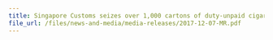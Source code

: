 ```yaml
---
title: Singapore Customs seizes over 1,000 cartons of duty-unpaid cigarettes and arrests four men in two related operations 
file_url: /files/news-and-media/media-releases/2017-12-07-MR.pdf
---
```

